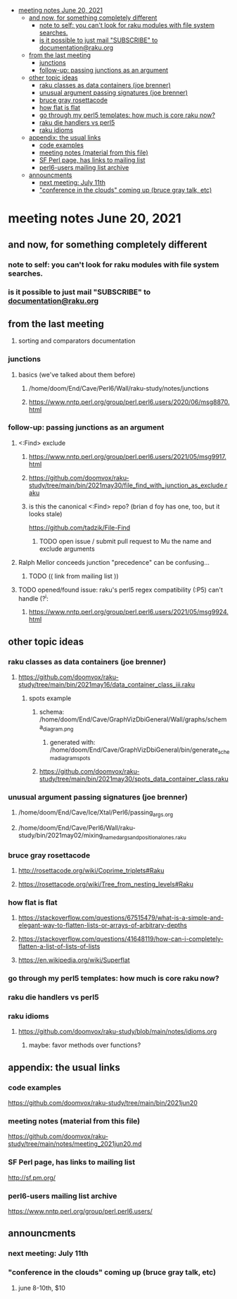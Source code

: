 - [meeting notes June 20, 2021](#org82bf934)
  - [and now, for something completely different](#org601eac1)
    - [note to self: you can't look for raku modules with file system searches.](#org3e3909e)
    - [is it possible to just mail "SUBSCRIBE" to documentation@raku.org](#orgb61f16c)
  - [from the last meeting](#orgf72564e)
    - [junctions](#org90bd2aa)
    - [follow-up: passing junctions as an argument](#orgb2b859d)
  - [other topic ideas](#org9b4c07e)
    - [raku classes as data containers (joe brenner)](#org4c1e86a)
    - [unusual argument passing signatures (joe brenner)](#orgace39a8)
    - [bruce gray rosettacode](#org1e65930)
    - [how flat is flat](#org59c3a41)
    - [go through my perl5 templates: how much is core raku now?](#orgf33d721)
    - [raku die handlers vs perl5](#org472355d)
    - [raku idioms](#org97568ae)
  - [appendix: the usual links](#org1abb944)
    - [code examples](#orgb697424)
    - [meeting notes (material from this file)](#org49967d6)
    - [SF Perl page, has links to mailing list](#org4bdd718)
    - [perl6-users mailing list archive](#org4d1bfbe)
  - [announcments](#orgba63800)
    - [next meeting: July 11th](#org3981a56)
    - ["conference in the clouds" coming up (bruce gray talk, etc)](#orga802478)


<a id="org82bf934"></a>

# meeting notes June 20, 2021


<a id="org601eac1"></a>

## and now, for something completely different


<a id="org3e3909e"></a>

### note to self: you can't look for raku modules with file system searches.


<a id="orgb61f16c"></a>

### is it possible to just mail "SUBSCRIBE" to documentation@raku.org


<a id="orgf72564e"></a>

## from the last meeting

1.  sorting and comparators documentation


<a id="org90bd2aa"></a>

### junctions

1.  basics (we've talked about them before)

    1.  /home/doom/End/Cave/Perl6/Wall/raku-study/notes/junctions
    
    2.  <https://www.nntp.perl.org/group/perl.perl6.users/2020/06/msg8870.html>


<a id="orgb2b859d"></a>

### follow-up: passing junctions as an argument

1.  <:Find> exclude

    1.  <https://www.nntp.perl.org/group/perl.perl6.users/2021/05/msg9917.html>
    
    2.  <https://github.com/doomvox/raku-study/tree/main/bin/2021may30/file_find_with_junction_as_exclude.raku>
    
    3.  is this the canonical <:Find> repo?  (brian d foy has one, too, but it looks stale)
    
        <https://github.com/tadzik/File-Find>
        
        1.  TODO open issue / submit pull request to Mu the name and exclude arguments

2.  Ralph Mellor conceeds junction "precedence" can be confusing&#x2026;

    1.  TODO (( link from mailing list ))

3.  TODO opened/found issue: raku's perl5 regex compatibility (:P5) can't handle (?<sup>i</sup>:

    1.  <https://www.nntp.perl.org/group/perl.perl6.users/2021/05/msg9924.html>


<a id="org9b4c07e"></a>

## other topic ideas


<a id="org4c1e86a"></a>

### raku classes as data containers (joe brenner)

1.  <https://github.com/doomvox/raku-study/tree/main/bin/2021may16/data_container_class_iii.raku>

    1.  spots example
    
        1.  schema: /home/doom/End/Cave/GraphVizDbiGeneral/Wall/graphs/schema<sub>diagram.png</sub>
        
            1.  generated with: /home/doom/End/Cave/GraphVizDbiGeneral/bin/generate<sub>schema</sub><sub>diagram</sub><sub>spots</sub>
        
        2.  <https://github.com/doomvox/raku-study/tree/main/bin/2021may30/spots_data_container_class.raku>


<a id="orgace39a8"></a>

### unusual argument passing signatures (joe brenner)

1.  /home/doom/End/Cave/Ice/Xtal/Perl6/passing<sub>args.org</sub>

2.  /home/doom/End/Cave/Perl6/Wall/raku-study/bin/2021may02/mixing<sub>named</sub><sub>args</sub><sub>and</sub><sub>positional</sub><sub>ones.raku</sub>


<a id="org1e65930"></a>

### bruce gray rosettacode

1.  <http://rosettacode.org/wiki/Coprime_triplets#Raku>

2.  <https://rosettacode.org/wiki/Tree_from_nesting_levels#Raku>


<a id="org59c3a41"></a>

### how flat is flat

1.  <https://stackoverflow.com/questions/67515479/what-is-a-simple-and-elegant-way-to-flatten-lists-or-arrays-of-arbitrary-depths>

2.  <https://stackoverflow.com/questions/41648119/how-can-i-completely-flatten-a-list-of-lists-of-lists>

3.  <https://en.wikipedia.org/wiki/Superflat>


<a id="orgf33d721"></a>

### go through my perl5 templates: how much is core raku now?


<a id="org472355d"></a>

### raku die handlers vs perl5


<a id="org97568ae"></a>

### raku idioms

1.  <https://github.com/doomvox/raku-study/blob/main/notes/idioms.org>

    1.  maybe: favor methods over functions?


<a id="org1abb944"></a>

## appendix: the usual links


<a id="orgb697424"></a>

### code examples

<https://github.com/doomvox/raku-study/tree/main/bin/2021jun20>


<a id="org49967d6"></a>

### meeting notes (material from this file)

<https://github.com/doomvox/raku-study/tree/main/notes/meeting_2021jun20.md>


<a id="org4bdd718"></a>

### SF Perl page, has links to mailing list

<http://sf.pm.org/>


<a id="org4d1bfbe"></a>

### perl6-users mailing list archive

<https://www.nntp.perl.org/group/perl.perl6.users/>


<a id="orgba63800"></a>

## announcments


<a id="org3981a56"></a>

### next meeting: July 11th


<a id="orga802478"></a>

### "conference in the clouds" coming up (bruce gray talk, etc)

1.  june 8-10th, $10

